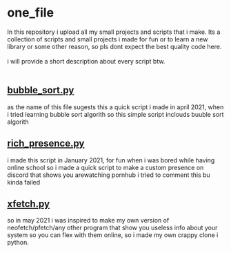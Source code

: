 # one_file
In this repository i upload all my small projects and scripts that i make.
Its a collection of scripts and small projects i made for fun or to learn a new library or some other reason,
so pls dont expect the best quality code here.
<br><br>
i will provide a short description about every script btw.
<br><br>


## [bubble_sort.py](https://github.com/ez-kowal/one_file/blob/main/bubble_sort.py)
as the name of this file sugests this a quick script i made in april 2021, when i tried learning bubble sort algorith so 
this simple script inclouds buuble sort algorith



## [rich_presence.py](https://github.com/ez-kowal/one_file/blob/main/rich_presence.py)
i made this script in January 2021, for fun when i was bored while having online school so i made a quick script to make a 
custom presence on discord that shows you arewatching pornhub i tried to comment this bu kinda failed



## [xfetch.py](https://github.com/ez-kowal/one_file/blob/main/xfetch.py)
so in may 2021 i was inspired to make my own version of neofetch/pfetch/any other program that show you 
useless info about your system so you can flex with them online, so i made my own crappy clone i python.

